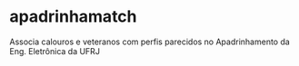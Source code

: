 # apadrinhamatch
Associa calouros e veteranos com perfis parecidos no Apadrinhamento da Eng. Eletrônica da UFRJ
